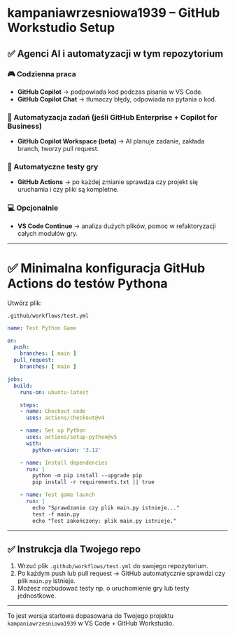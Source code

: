 # kampaniawrzesniowa1939 – GitHub Workstudio Setup

## ✅ Agenci AI i automatyzacji w tym repozytorium

### 🎮 Codzienna praca

- **GitHub Copilot** → podpowiada kod podczas pisania w VS Code.
- **GitHub Copilot Chat** → tłumaczy błędy, odpowiada na pytania o kod.

### 🤖 Automatyzacja zadań (jeśli GitHub Enterprise + Copilot for Business)

- **GitHub Copilot Workspace (beta)** → AI planuje zadanie, zakłada branch, tworzy pull request.

### 🔧 Automatyczne testy gry

- **GitHub Actions** → po każdej zmianie sprawdza czy projekt się uruchamia i czy pliki są kompletne.

### 💻 Opcjonalnie

- **VS Code Continue** → analiza dużych plików, pomoc w refaktoryzacji całych modułów gry.

---

# ✅ Minimalna konfiguracja GitHub Actions do testów Pythona

Utwórz plik:

`.github/workflows/test.yml`

```yaml
name: Test Python Game

on:
  push:
    branches: [ main ]
  pull_request:
    branches: [ main ]

jobs:
  build:
    runs-on: ubuntu-latest

    steps:
    - name: Checkout code
      uses: actions/checkout@v4

    - name: Set up Python
      uses: actions/setup-python@v5
      with:
        python-version: '3.12'

    - name: Install dependencies
      run: |
        python -m pip install --upgrade pip
        pip install -r requirements.txt || true

    - name: Test game launch
      run: |
        echo "Sprawdzanie czy plik main.py istnieje..."
        test -f main.py
        echo "Test zakończony: plik main.py istnieje."
```

---

## ✅ Instrukcja dla Twojego repo

1. Wrzuć plik `.github/workflows/test.yml` do swojego repozytorium.
2. Po każdym push lub pull request → GitHub automatycznie sprawdzi czy plik `main.py` istnieje.
3. Możesz rozbudować testy np. o uruchomienie gry lub testy jednostkowe.

---

To jest wersja startowa dopasowana do Twojego projektu `kampaniawrzesniowa1939` w VS Code + GitHub Workstudio.
